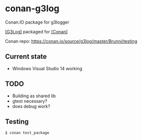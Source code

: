 # conan-g3log
Conan.IO package for g3logger

[[G3Log]](https://github.com/KjellKod/g3log) packaged for [[Conan]](https://github.com/conan-io/conan)

Conan repo: https://conan.io/source/g3log/master/Brunni/testing

## Current state

* Windows Visual Studio 14 working

## TODO

* Building as shared lib
* gtest necessary?
* does debug work?

## Testing

```bash
$ conan test_package
```